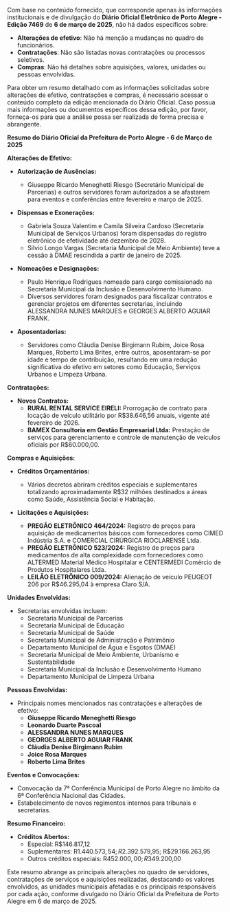 Com base no conteúdo fornecido, que corresponde apenas às informações institucionais e de divulgação do **Diário Oficial Eletrônico de Porto Alegre - Edição 7469** de **6 de março de 2025**, não há dados específicos sobre:

- **Alterações de efetivo**: Não há menção a mudanças no quadro de funcionários.
- **Contratações**: Não são listadas novas contratações ou processos seletivos.
- **Compras**: Não há detalhes sobre aquisições, valores, unidades ou pessoas envolvidas.

Para obter um resumo detalhado com as informações solicitadas sobre alterações de efetivo, contratações e compras, é necessário acessar o conteúdo completo da edição mencionada do Diário Oficial. Caso possua mais informações ou documentos específicos dessa edição, por favor, forneça-os para que a análise possa ser realizada de forma precisa e abrangente.

**Resumo do Diário Oficial da Prefeitura de Porto Alegre - 6 de Março de 2025**

**Alterações de Efetivo:**

- **Autorização de Ausências:**
  - Giuseppe Ricardo Meneghetti Riesgo (Secretário Municipal de Parcerias) e outros servidores foram autorizados a se afastarem para eventos e conferências entre fevereiro e março de 2025.
  
- **Dispensas e Exonerações:**
  - Gabriela Souza Valentim e Camila Silveira Cardoso (Secretaria Municipal de Serviços Urbanos) foram dispensadas do registro eletrônico de efetividade até dezembro de 2028.
  - Silvio Longo Vargas (Secretaria Municipal de Meio Ambiente) teve a cessão à DMAE rescindida a partir de janeiro de 2025.

- **Nomeações e Designações:**
  - Paulo Henrique Rodrigues nomeado para cargo comissionado na Secretaria Municipal da Inclusão e Desenvolvimento Humano.
  - Diversos servidores foram designados para fiscalizar contratos e gerenciar projetos em diferentes secretarias, incluindo ALESSANDRA NUNES MARQUES e GEORGES ALBERTO AGUIAR FRANK.

- **Aposentadorias:**
  - Servidores como Cláudia Denise Birgimann Rubim, Joice Rosa Marques, Roberto Lima Brites, entre outros, aposentaram-se por idade e tempo de contribuição, resultando em uma redução significativa do efetivo em setores como Educação, Serviços Urbanos e Limpeza Urbana.

**Contratações:**

- **Novos Contratos:**
  - **RURAL RENTAL SERVICE EIRELI:** Prorrogação de contrato para locação de veículo utilitário por R$38.646,56 anuais, vigente até fevereiro de 2026.
  - **BAMEX Consultoria em Gestão Empresarial Ltda:** Prestação de serviços para gerenciamento e controle de manutenção de veículos oficiais por R$60.000,00.

**Compras e Aquisições:**

- **Créditos Orçamentários:**
  - Vários decretos abriram créditos especiais e suplementares totalizando aproximadamente R$32 milhões destinados a áreas como Saúde, Assistência Social e Habitação.

- **Licitações e Aquisições:**
  - **PREGÃO ELETRÔNICO 464/2024:** Registro de preços para aquisição de medicamentos básicos com fornecedores como CIMED Indústria S.A. e COMERCIAL CIRÚRGICA RIOCLARENSE Ltda.
  - **PREGÃO ELETRÔNICO 523/2024:** Registro de preços para medicamentos de alta complexidade com fornecedores como ALTERMED Material Médico Hospitalar e CENTERMEDI Comércio de Produtos Hospitalares Ltda.
  - **LEILÃO ELETRÔNICO 009/2024:** Alienação de veículo PEUGEOT 206 por R$46.295,04 à empresa Claro S/A.

**Unidades Envolvidas:**

- Secretarias envolvidas incluem:
  - Secretaria Municipal de Parcerias
  - Secretaria Municipal de Educação
  - Secretaria Municipal de Saúde
  - Secretaria Municipal de Administração e Patrimônio
  - Departamento Municipal de Água e Esgotos (DMAE)
  - Secretaria Municipal de Meio Ambiente, Urbanismo e Sustentabilidade
  - Secretaria Municipal da Inclusão e Desenvolvimento Humano
  - Departamento Municipal de Limpeza Urbana

**Pessoas Envolvidas:**

- Principais nomes mencionados nas contratações e alterações de efetivo:
  - **Giuseppe Ricardo Meneghetti Riesgo**
  - **Leonardo Duarte Pascoal**
  - **ALESSANDRA NUNES MARQUES**
  - **GEORGES ALBERTO AGUIAR FRANK**
  - **Cláudia Denise Birgimann Rubim**
  - **Joice Rosa Marques**
  - **Roberto Lima Brites**
  
**Eventos e Convocações:**

- Convocação da 7ª Conferência Municipal de Porto Alegre no âmbito da 6ª Conferência Nacional das Cidades.
- Estabelecimento de novos regimentos internos para tribunais e secretarias.

**Resumo Financeiro:**

- **Créditos Abertos:**
  - Especial: R$146.817,12
  - Suplementares: R$1.440.573,54; R$2.392.579,95; R$29.166.263,95
  - Outros créditos especiais: R$452.000,00; R$349.200,00

Este resumo abrange as principais alterações no quadro de servidores, contratações de serviços e aquisições realizadas, destacando os valores envolvidos, as unidades municipais afetadas e os principais responsáveis por cada ação, conforme divulgado no Diário Oficial da Prefeitura de Porto Alegre em 6 de março de 2025.